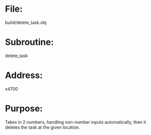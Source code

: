 # File:
build/delete_task.obj

# Subroutine:
delete_task

# Address:
x4700

# Purpose:
Takes in 2 numbers, handling non-number inputs automatically, then it deletes the task at the given location.